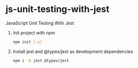 # js-unit-testing-with-jest
JavaScript Unit Testing With Jest

1.  Init project with npm

    ```bash
    npm init [-y]
    ```

2.  Install jest and @types/jest as development dependencies

    ```bash
    npm i -D jest @types/jest
    ```